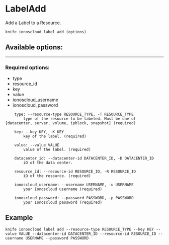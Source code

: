 # LabelAdd

Add a Label to a Resource.

    knife ionoscloud label add (options)


## Available options:
---

### Required options:
* type
* resource_id
* key
* value
* ionoscloud_username
* ionoscloud_password

```
    type: --resource-type RESOURCE_TYPE, -T RESOURCE_TYPE
        type of the resource to be labeled. Must be one of [datacenter, server, volume, ipblock, snapshot] (required)

    key: --key KEY, -K KEY
        key of the label. (required)

    value: --value VALUE
        value of the label. (required)

    datacenter_id: --datacenter-id DATACENTER_ID, -D DATACENTER_ID
        iD of the data center.

    resource_id: --resource-id RESOURCE_ID, -R RESOURCE_ID
        iD of the resource. (required)

    ionoscloud_username: --username USERNAME, -u USERNAME
        your Ionoscloud username (required)

    ionoscloud_password: --password PASSWORD, -p PASSWORD
        your Ionoscloud password (required)

```

## Example

    knife ionoscloud label add --resource-type RESOURCE_TYPE --key KEY --value VALUE --datacenter-id DATACENTER_ID --resource-id RESOURCE_ID --username USERNAME --password PASSWORD
